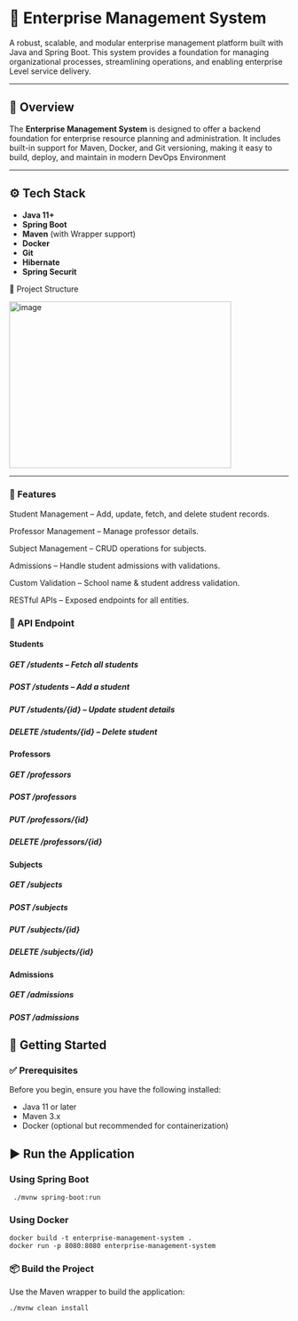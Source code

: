 # 🏢 Enterprise Management System

A robust, scalable, and modular enterprise management platform built with Java and Spring Boot. This system provides a foundation for managing organizational processes, streamlining operations, and enabling enterprise Level service delivery.

---

## 📌 Overview

The **Enterprise Management System** is designed to offer a backend foundation for enterprise resource planning and administration. It includes built-in support for Maven, Docker, and Git versioning, making it easy to build, deploy, and maintain in modern DevOps Environment

---

## ⚙️ Tech Stack

- **Java 11+**
- **Spring Boot**
- **Maven** (with Wrapper support)
- **Docker**
- **Git**
- **Hibernate**
- **Spring Securit**
  
📂 Project Structure


<img width="400" height="300" alt="image" src="https://github.com/user-attachments/assets/65dc44c4-eaff-479c-9346-c32eecab6529" />

---

### 🚀 Features

Student Management – Add, update, fetch, and delete student records.

Professor Management – Manage professor details.

Subject Management – CRUD operations for subjects.

Admissions – Handle student admissions with validations.

Custom Validation – School name & student address validation.

RESTful APIs – Exposed endpoints for all entities.

### 📌 API Endpoint
#### Students
 ##### GET /students – Fetch all students
 ##### POST /students – Add a student
 ##### PUT /students/{id} – Update student details
 ##### DELETE /students/{id} – Delete student

#### Professors

 ##### GET /professors
 ##### POST /professors
 ##### PUT /professors/{id}
 ##### DELETE /professors/{id}

#### Subjects
 ##### GET /subjects
 ##### POST /subjects
 ##### PUT /subjects/{id}
 ##### DELETE /subjects/{id}

#### Admissions
 ##### GET /admissions
 ##### POST /admissions

## 🚀 Getting Started

### ✅ Prerequisites

Before you begin, ensure you have the following installed:

- Java 11 or later
- Maven 3.x
- Docker (optional but recommended for containerization)
## ▶️ Run the Application
      
### Using Spring Boot
     ./mvnw spring-boot:run

### Using Docker 
```
docker build -t enterprise-management-system .
docker run -p 8080:8080 enterprise-management-system
```

### 📦 Build the Project

Use the Maven wrapper to build the application:
```
./mvnw clean install


